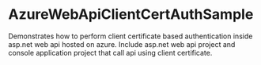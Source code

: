 # AzureWebApiClientCertAuthSample
Demonstrates how to perform client certificate based authentication inside asp.net web api hosted on azure. Include asp.net web api project and console application project that call api using client certificate.
